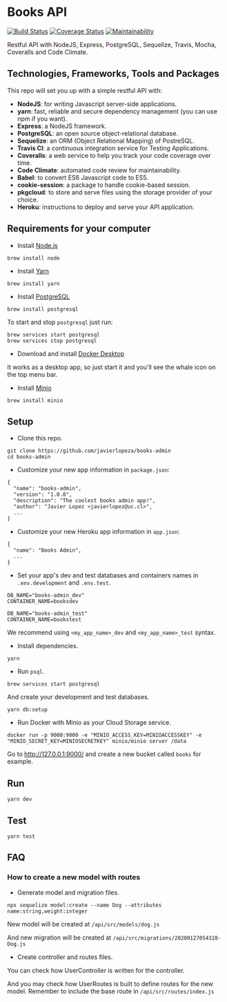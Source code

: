 # Books API

[![Build Status](https://travis-ci.org/javierlopeza/intl-library-api.svg?branch=master)](https://travis-ci.org/javierlopeza/intl-library-api)
[![Coverage Status](https://coveralls.io/repos/github/javierlopeza/books-admin/badge.svg?branch=master)](https://coveralls.io/github/javierlopeza/books-admin?branch=master)
[![Maintainability](https://api.codeclimate.com/v1/badges/0c0992a9d67e3663b55f/maintainability)](https://codeclimate.com/github/javierlopeza/books-admin/maintainability)

Restful API with NodeJS, Express, PostgreSQL, Sequelize, Travis, Mocha, Coveralls and Code Climate.

## Technologies, Frameworks, Tools and Packages

This repo will set you up with a simple restful API with:

- **NodeJS**: for writing Javascript server-side applications.
- **yarn**: fast, reliable and secure dependency management (you can use npm if you want).
- **Express**: a NodeJS framework.
- **PostgreSQL**: an open source object-relational database.
- **Sequelize**: an ORM (Object Relational Mapping) of PostreSQL.
- **Travis CI**: a continuous integration service for Testing Applications.
- **Coveralls**: a web service to help you track your code coverage over time.
- **Code Climate**: automated code review for maintainability.
- **Babel**: to convert ES6 Javascript code to ES5.
- **cookie-session**: a package to handle cookie-based session.
- **pkgcloud**: to store and serve files using the storage provider of your choice.
- **Heroku**: instructions to deploy and serve your API application.

## Requirements for your computer

- Install [Node.js](https://nodejs.org/en/download/)

```
brew install node
```

- Install [Yarn](https://legacy.yarnpkg.com/lang/en/docs/install/#mac-stable)

```
brew install yarn
```

- Install [PostgreSQL](https://www.postgresql.org/download/macosx/)

```
brew install postgresql
```

To start and stop `postgresql` just run:

```
brew services start postgresql
brew services stop postgresql
```

- Download and install [Docker Desktop](https://www.docker.com/products/docker-desktop)

It works as a desktop app, so just start it and you'll see the whale icon on the top menu bar.

- Install [Minio]()

```
brew install minio
```

## Setup

- Clone this repo.

```
git clone https://github.com/javierlopeza/books-admin
cd books-admin
```

- Customize your new app information in `package.json`:

```
{
  "name": "books-admin",
  "version": "1.0.0",
  "description": "The coolest books admin app!",
  "author": "Javier Lopez <javierlopez@uc.cl>",
  ...
}
```

- Customize your new Heroku app information in `app.json`:

```
{
  "name": "Books Admin",
  ...
}
```

- Set your app's dev and test databases and containers names in `.env.development` and `.env.test`.

```
DB_NAME="books-admin_dev"
CONTAINER_NAME=booksdev
```

```
DB_NAME="books-admin_test"
CONTAINER_NAME=bookstest
```

We recommend using `<my_app_name>_dev` and `<my_app_name>_test` syntax.

- Install dependencies.

```
yarn
```

- Run `psql`.

```
brew services start postgresql
```

And create your development and test databases.

```
yarn db:setup
```

- Run Docker with Minio as your Cloud Storage service.

```
docker run -p 9000:9000 -e "MINIO_ACCESS_KEY=MINIOACCESSKEY" -e "MINIO_SECRET_KEY=MINIOSECRETKEY" minio/minio server /data
```

Go to http://127.0.0.1:9000/ and create a new bucket called `books` for example.

## Run

```
yarn dev
```

## Test

```
yarn test
```

## FAQ

### **How to create a new model with routes**

- Generate model and migration files.

```
npx sequelize model:create --name Dog --attributes name:string,weight:integer
```

New model will be created at `/api/src/models/dog.js`

And new migration will be created at `/api/src/migrations/20200127054328-Dog.js`

- Create controller and routes files.

You can check how UserController is written for the controller.

And you may check how UserRoutes is built to define routes for the new model. Remember to include the base route in `/api/src/routes/index.js`